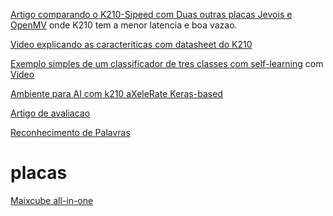 [Artigo comparando o K210-Sipeed com Duas outras placas Jevois e OpenMV](https://arxiv.org/pdf/2003.10167.pdf) onde K210 
tem a menor latencia e boa vazao.

[Video explicando as caracteriticas com datasheet do K210](https://www.youtube.com/watch?v=GX6euKNH2iE&feature=youtu.be)

[Exemplo simples de um classificador de tres classes com self-learning](https://github.com/sipeed/MaixPy_scripts/blob/master/machine_vision/doc/self_learning_classifier.md)  com [Video](https://www.youtube.com/watch?v=aLW1YQrT-2A)

[Ambiente para AI com k210 aXeleRate Keras-based](https://www.youtube.com/watch?v=8lp_45duWmM)


[Artigo de avaliacao](https://work.delaat.net/rp/2019-2020/p49/report.pdf)


[Reconhecimento de Palavras](https://github.com/sipeed/MaixPy_scripts/blob/master/multimedia/speech_recognizer/speech_recognizer.py)

# placas

[Maixcube all-in-one](https://www.seeedstudio.com/Sipeed-Maix-Cube-p-4553.html)

